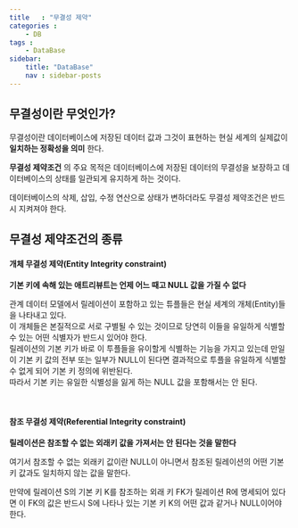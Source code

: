 ```yaml
---
title   : "무결성 제약"
categories : 
    - DB
tags : 
    - DataBase
sidebar:
    title: "DataBase"
    nav : sidebar-posts
---  
```


## 무결성이란 무엇인가?  
무결성이란 데이터베이스에 저장된 데이터 값과 그것이 표현하는 현실 세계의 실제값이 __일치하는 정확성을 의미__ 한다.  

__무결성 제약조건__ 의 주요 목적은 데이터베이스에 저장된 데이터의 무결성을 보장하고 데이터베이스의 상태를 일관되게 유지하게 하는 것이다.  

데이터베이스의 삭제, 삽입, 수정 연산으로 상태가 변하더라도 무결성 제약조건은 반드시 지켜져야 한다.  


## 무결성 제약조건의 종류  

#### 개체 무결성 제약(Entity Integrity constraint)  

__기본 키에 속해 있는 애트리뷰트는 언제 어느 때고 NULL 값을 가질 수 없다__  

관계 데이터 모델에서 릴레이션이 포함하고 있는 튜플들은 현실 세계의 개체(Entity)들을 나타내고 있다.  
이 개체들은 본질적으로 서로 구별될 수 있는 것이므로 당연히 이들을 유일하게 식별할 수 있는 어떤 식별자가 반드시 있어야 한다.  
릴레이션의 기본 키가 바로 이 투플들을 유이할게 식별하는 기능을 가지고 있는데 만일 이 기본 키 값의 전부 또는 일부가 NULL이 된다면 결과적으로 투플을 유일하게 식별할 수 없게 되어 기본 키 정의에 위반된다.  
따라서 기본 키는 유일한 식별성을 잃게 하는 NULL 값을 포함해서는 안 된다.  

<br/>

#### 참조 무결성 제약(Referential Integrity constraint)  

__릴레이션은 참조할 수 없는 외래키 값을 가져서는 안 된다는 것을 말한다__  

여기서 참조할 수 없는 외래키 값이란 NULL이 아니면서 참조된 릴레이션의 어떤 기본 키 값과도 일치하지 않는 값을 말한다.  

만약에 릴레이션 S의 기본 키 K를 참조하는 외래 키 FK가 릴레이션 R에 명세되어 있다면 이 FK의 값은 반드시 S에 나타나 있는 기본 키 K의 어떤 값과 같거나 NULL이어야 한다.  



